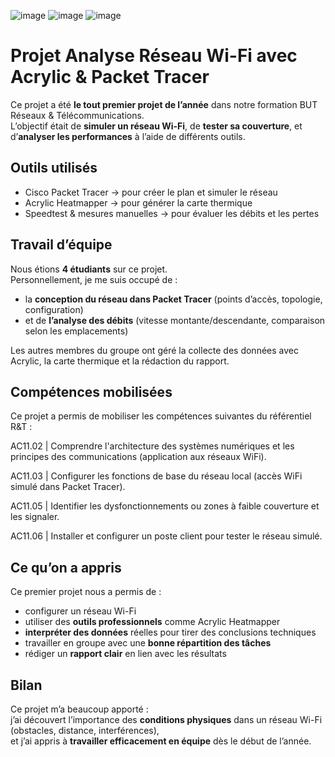 ![image](https://github.com/user-attachments/assets/94fd87f3-b6f6-40b1-9dd8-88b74feabcc6) ![image](https://github.com/user-attachments/assets/e17ef979-d075-44fa-9ebd-1f42e39c6383) ![image](https://github.com/user-attachments/assets/b08ac49a-6ab5-4d0d-a0f4-01a344bbe0ec)





#  Projet Analyse Réseau Wi-Fi avec Acrylic & Packet Tracer

Ce projet a été **le tout premier projet de l’année** dans notre formation BUT Réseaux & Télécommunications.  
L’objectif était de **simuler un réseau Wi-Fi**, de **tester sa couverture**, et d’**analyser les performances** à l’aide de différents outils.

##  Outils utilisés

- Cisco Packet Tracer → pour créer le plan et simuler le réseau
-  Acrylic Heatmapper → pour générer la carte thermique
-  Speedtest & mesures manuelles → pour évaluer les débits et les pertes

##  Travail d’équipe

Nous étions **4 étudiants** sur ce projet.  
Personnellement, je me suis occupé de :

- la **conception du réseau dans Packet Tracer** (points d’accès, topologie, configuration)
- et de **l’analyse des débits** (vitesse montante/descendante, comparaison selon les emplacements)

Les autres membres du groupe ont géré la collecte des données avec Acrylic, la carte thermique et la rédaction du rapport.
## Compétences mobilisées 

Ce projet a permis de mobiliser les compétences suivantes du référentiel R&T :

AC11.02 | Comprendre l'architecture des systèmes numériques et les principes des communications (application aux réseaux WiFi).

AC11.03 | Configurer les fonctions de base du réseau local (accès WiFi simulé dans Packet Tracer).

AC11.05 | Identifier les dysfonctionnements ou zones à faible couverture et les signaler.

AC11.06 | Installer et configurer un poste client pour tester le réseau simulé.

##  Ce qu’on a appris

Ce premier projet nous a permis de :

- configurer un réseau Wi-Fi
- utiliser des **outils professionnels** comme Acrylic Heatmapper
- **interpréter des données** réelles pour tirer des conclusions techniques
- travailler en groupe avec une **bonne répartition des tâches**
- rédiger un **rapport clair** en lien avec les résultats



##  Bilan

Ce projet m’a beaucoup apporté :  
j’ai découvert l’importance des **conditions physiques** dans un réseau Wi-Fi (obstacles, distance, interférences),  
et j’ai appris à **travailler efficacement en équipe** dès le début de l’année.
